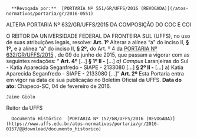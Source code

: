       **Revogada por:**  [PORTARIA Nº 551/GR/UFFS/2016 (REVOGADA)](/atos-normativos/portaria/gr/2016-0551) 

   ALTERA PORTARIA Nº 632/GR/UFFS/2015 DA COMPOSIÇÃO DO COC E COI  

 O REITOR DA UNIVERSIDADE FEDERAL DA FRONTEIRA SUL (UFFS), no uso de suas atribuições legais, resolve:   **Art. 1º** Alterar a alínea “a” do inciso II, **§ 1º,** e a alínea “a” do inciso II, **§ 2º,** do Art. º 4 da [PORTARIA Nº 632/GR/UFFS/2015](https://www.uffs.edu.br/atos-normativos/portaria/gr/2015-0632)  , de 09 de junho de 2015, que passam a vigorar com as seguintes redações: “ **Art. 4º** [...] **§ 1º II -** [...] *a) Campus* Laranjeiras do Sul - Katia Aparecida Seganfredo - SIAPE - 2133080 [...] **§ 2º II -** [...] a) Katia Aparecida Seganfredo - SIAPE - 2133080 [...]”   **Art. 2º** Esta Portaria entra em vigor na data de sua publicação no Boletim Oficial da UFFS.      **Data do ato:** Chapecó-SC, 04 de fevereiro de 2016.   
 

    Jaime Giolo   
 Reitor da UFFS 

      Documento Histórico  [PORTARIA Nº 157/GR/UFFS/2016 (REVOGADA)](https://www.uffs.edu.br/atos-normativos/portaria/gr/2016-0157/@@download/documento_historico)     
      